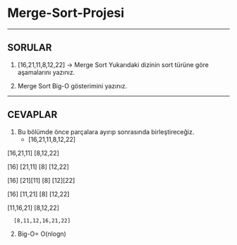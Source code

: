 # Merge-Sort-Projesi
---
## SORULAR

1. [16,21,11,8,12,22] -> Merge Sort
Yukarıdaki dizinin sort türüne göre aşamalarını yazınız. 

2.  Merge Sort Big-O gösterimini yazınız.

---
## CEVAPLAR

1.  Bu bölümde önce parçalara ayırıp sonrasında birleştireceğiz.
     * [16,21,11,8,12,22]
     
   [16,21,11]      [8,12,22] 
  
   [16] [21,11]    [8] [12,22]
 
   [16] [21][11]   [8] [12][22]
 
   [16] [11,21]    [8] [12,22]
 
   [11,16,21]      [8,12,22]
 
      [8,11,12,16,21,22]
 
 2.  Big-O= O(nlogn)
